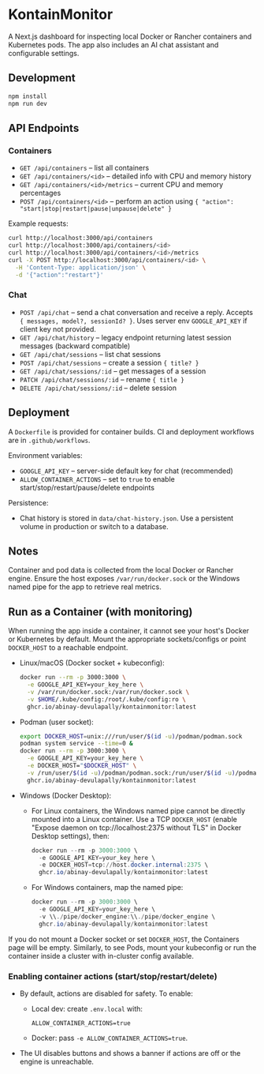 # KontainMonitor

A Next.js dashboard for inspecting local Docker or Rancher containers and Kubernetes pods. The app also includes an AI chat assistant and configurable settings.

## Development

```bash
npm install
npm run dev
```

## API Endpoints

### Containers
- `GET /api/containers` – list all containers
- `GET /api/containers/<id>` – detailed info with CPU and memory history
- `GET /api/containers/<id>/metrics` – current CPU and memory percentages
- `POST /api/containers/<id>` – perform an action using `{ "action": "start|stop|restart|pause|unpause|delete" }`

Example requests:

```bash
curl http://localhost:3000/api/containers
curl http://localhost:3000/api/containers/<id>
curl http://localhost:3000/api/containers/<id>/metrics
curl -X POST http://localhost:3000/api/containers/<id> \
  -H 'Content-Type: application/json' \
  -d '{"action":"restart"}'
```

### Chat
- `POST /api/chat` – send a chat conversation and receive a reply. Accepts `{ messages, model?, sessionId? }`. Uses server env `GOOGLE_API_KEY` if client key not provided.
- `GET /api/chat/history` – legacy endpoint returning latest session messages (backward compatible)
- `GET /api/chat/sessions` – list chat sessions
- `POST /api/chat/sessions` – create a session `{ title? }`
- `GET /api/chat/sessions/:id` – get messages of a session
- `PATCH /api/chat/sessions/:id` – rename `{ title }`
- `DELETE /api/chat/sessions/:id` – delete session

## Deployment

A `Dockerfile` is provided for container builds. CI and deployment workflows are in `.github/workflows`.

Environment variables:
- `GOOGLE_API_KEY` – server-side default key for chat (recommended)
- `ALLOW_CONTAINER_ACTIONS` – set to `true` to enable start/stop/restart/pause/delete endpoints

Persistence:
- Chat history is stored in `data/chat-history.json`. Use a persistent volume in production or switch to a database.

## Notes

Container and pod data is collected from the local Docker or Rancher engine. Ensure the host exposes `/var/run/docker.sock` or the Windows named pipe for the app to retrieve real metrics.

## Run as a Container (with monitoring)

When running the app inside a container, it cannot see your host's Docker or Kubernetes by default. Mount the appropriate sockets/configs or point `DOCKER_HOST` to a reachable endpoint.

- Linux/macOS (Docker socket + kubeconfig):

  ```bash
  docker run --rm -p 3000:3000 \
    -e GOOGLE_API_KEY=your_key_here \
    -v /var/run/docker.sock:/var/run/docker.sock \
    -v $HOME/.kube/config:/root/.kube/config:ro \
    ghcr.io/abinay-devulapally/kontainmonitor:latest
  ```

- Podman (user socket):

  ```bash
  export DOCKER_HOST=unix:///run/user/$(id -u)/podman/podman.sock
  podman system service --time=0 &
  docker run --rm -p 3000:3000 \
    -e GOOGLE_API_KEY=your_key_here \
    -e DOCKER_HOST="$DOCKER_HOST" \
    -v /run/user/$(id -u)/podman/podman.sock:/run/user/$(id -u)/podman/podman.sock \
    ghcr.io/abinay-devulapally/kontainmonitor:latest
  ```

- Windows (Docker Desktop):
  - For Linux containers, the Windows named pipe cannot be directly mounted into a Linux container. Use a TCP `DOCKER_HOST` (enable "Expose daemon on tcp://localhost:2375 without TLS" in Docker Desktop settings), then:

    ```powershell
    docker run --rm -p 3000:3000 \
      -e GOOGLE_API_KEY=your_key_here \
      -e DOCKER_HOST=tcp://host.docker.internal:2375 \
      ghcr.io/abinay-devulapally/kontainmonitor:latest
    ```

  - For Windows containers, map the named pipe:

    ```powershell
    docker run --rm -p 3000:3000 \
      -e GOOGLE_API_KEY=your_key_here \
      -v \\./pipe/docker_engine:\\./pipe/docker_engine \
      ghcr.io/abinay-devulapally/kontainmonitor:latest
    ```

If you do not mount a Docker socket or set `DOCKER_HOST`, the Containers page will be empty. Similarly, to see Pods, mount your kubeconfig or run the container inside a cluster with in-cluster config available.

### Enabling container actions (start/stop/restart/delete)

- By default, actions are disabled for safety. To enable:

  - Local dev: create `.env.local` with:

    ```env
    ALLOW_CONTAINER_ACTIONS=true
    ```

  - Docker: pass `-e ALLOW_CONTAINER_ACTIONS=true`.

- The UI disables buttons and shows a banner if actions are off or the engine is unreachable.
